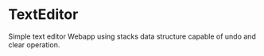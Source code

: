 # TextEditor
Simple text editor Webapp using stacks data structure capable of  undo and clear operation.

